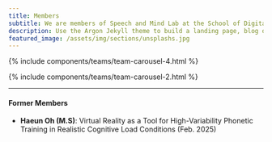 ```yaml
---
title: Members
subtitle: We are members of Speech and Mind Lab at the School of Digital Humanities and Computational Social Sciences and the Graduate School of Culture Technology, KAIST.
description: Use the Argon Jekyll theme to build a landing page, blog or complete website.
featured_image: /assets/img/sections/unsplashs.jpg
---
```







<!--```components/teams/team-carousel-4.html ```-->
{% include components/teams/team-carousel-4.html %}


<!--```components/teams/team-carousel-2.html ```-->
{% include components/teams/team-carousel-2.html %}

--- 

#### Former Members

- **Haeun Oh (M.S)**: Virtual Reality as a Tool for High-Variability Phonetic Training in Realistic Cognitive Load Conditions (Feb. 2025)


<!--
---
```components/teams/team-carousel-3.html ```
{% include components/teams/team-carousel-3.html %}

---
```components/teams/team-carousel-1.html ```
{% include components/teams/team-carousel-1.html %}
-->